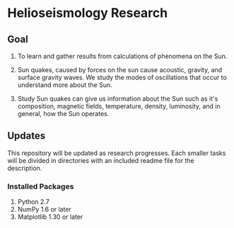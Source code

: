 Helioseismology Research
========================

Goal
-----
1. To learn and gather results from calculations of phenomena on the Sun.

2. Sun quakes, caused by forces on the sun cause acoustic, gravity, and surface
   gravity waves.  We study the modes of oscillations that occur to understand
   more about the Sun.

3. Study Sun quakes can give us information about the Sun such as it's
   composition, magnetic fields, temperature, density, luminosity, and in
   general, how the Sun operates.

Updates
-------

  This repository will be updated as research progresses.  Each smaller tasks
  will be divided in directories with an included readme file for the
  description.

### Installed Packages

1. Python     2.7
2. NumPy      1.6 or later
5. Matplotlib 1.30 or later
